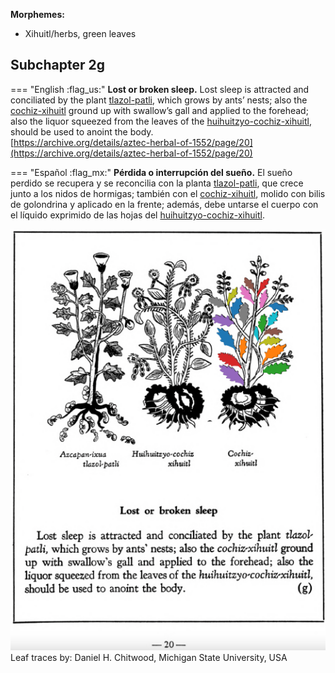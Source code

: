 
**Morphemes:**

- Xihuitl/herbs, green leaves

## Subchapter 2g  

=== "English :flag_us:"
    **Lost or broken sleep.** Lost sleep is attracted and conciliated by the plant [tlazol-patli](Tlazol-patli.md), which grows by ants’ nests; also the [cochiz-xihuitl](Cochiz-xihuitl.md) ground up with swallow’s gall and applied to the forehead; also the liquor squeezed from the leaves of the [huihuitzyo-cochiz-xihuitl](Huihuitzyo-cochiz-xihuitl.md), should be used to anoint the body.  
    [https://archive.org/details/aztec-herbal-of-1552/page/20](https://archive.org/details/aztec-herbal-of-1552/page/20)  


=== "Español :flag_mx:"
    **Pérdida o interrupción del sueño.** El sueño perdido se recupera y se reconcilia con la planta [tlazol-patli](Tlazol-patli.md), que crece junto a los nidos de hormigas; también con el [cochiz-xihuitl](Cochiz-xihuitl.md), molido con bilis de golondrina y aplicado en la frente; además, debe untarse el cuerpo con el líquido exprimido de las hojas del [huihuitzyo-cochiz-xihuitl](Huihuitzyo-cochiz-xihuitl.md).  

![D_ID076_p020_03_Cochiz-xihuitl.png](assets/D_ID076_p020_03_Cochiz-xihuitl.png)  
Leaf traces by: Daniel H. Chitwood, Michigan State University, USA  
